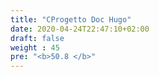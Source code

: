 ```yaml
---
title: "CProgetto Doc Hugo"
date: 2020-04-24T22:47:10+02:00
draft: false
weight : 45
pre: "<b>50.8 </b>"
--- 
```

